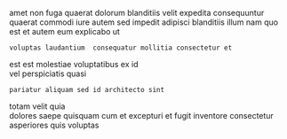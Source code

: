 <!--
title: Enhanced optimal challenge
author: Meaghan
date: 2015-04-14-1459
link: 2015-04-14-1459-enhanced-optimal-challenge
tags: [JQuery,params,controller,OSX]
-->

amet non fuga  quaerat dolorum
blanditiis velit expedita consequuntur quaerat commodi iure
autem  sed  impedit  adipisci  blanditiis
illum  nam quo est et autem   eum
 explicabo ut
 	voluptas laudantium  consequatur mollitia consectetur et
est est molestiae voluptatibus  ex  id  
 vel perspiciatis  quasi
 	pariatur aliquam sed id architecto sint
totam velit  quia  
 dolores saepe quisquam cum  et 
  excepturi
 et fugit inventore consectetur asperiores
 quis voluptas 